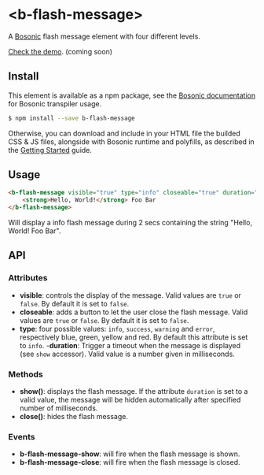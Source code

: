 # &lt;b-flash-message&gt;

A [Bosonic](http://bosonic.github.io) flash message element with four different levels.

[Check the demo](#). (coming soon)

## Install

This element is available as a npm package, see the [Bosonic documentation](http://bosonic.github.io/documentation.html) for Bosonic transpiler usage.

```sh
$ npm install --save b-flash-message
```

Otherwise, you can download and include in your HTML file the builded CSS & JS files, alongside with Bosonic runtime and polyfills, as described in the [Getting Started](http://bosonic.github.io/getting-started.html) guide.

## Usage

``` html
<b-flash-message visible="true" type="info" closeable="true" duration="2000">
    <strong>Hello, World!</strong> Foo Bar
</b-flash-message>
```

Will display a info flash message during 2 secs containing the string "Hello, World! Foo Bar".

## API

### Attributes
- __visible__: controls the display of the message. Valid values are `true` or `false`. By default it is set to `false`.
- __closeable__: adds a button to let the user close the flash message. Valid values are `true` or `false`. By default it is set to `false`.
- __type__: four possible values: `info`, `success`, `warning` and `error`, respectively blue, green, yellow and red. By default this attribute is set to `info`.
-__duration__: Trigger a timeout when the message is displayed (see `show` accessor). Valid value is a number given in milliseconds.

### Methods
- __show()__: displays the flash message. If the attribute `duration` is set to a valid value, the message will be hidden automatically after specified number of milliseconds.
- __close()__: hides the flash message.

### Events
- __b-flash-message-show__: will fire when the flash message is shown.
- __b-flash-message-close__: will fire when the flash message is closed.